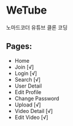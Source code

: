 # WeTube

노마드코더 유튜브 클론 코딩


## Pages:

- Home
- Join [√]
- Login [√]
- Search [√]
- User Detail
- Edit Profile
- Change Password
- Upload [√]
- Video Detail [√]
- Edit Video [√]